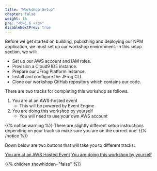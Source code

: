 ```yaml
---
title: "Workshop Setup"
chapter: false
weight: 16
pre: "<b>1.6 </b>"
disableNextPrev: true
---
```


Before we get started on building, publishing and deploying our NPM application, we must set up our workshop environment. In this setup section, we will:

- Set up our AWS account and IAM roles.
- Provision a Cloud9 IDE instance.
- Prepare our JFrog Platform instance.
- Install and configure the JFrog CLI.
- Clone our workshop GitHub repository which contains our code.

There are two tracks for completing this workshop as follows. 

1. You are at an AWS-hosted event 
   * This will be powered by Event Engine
1. You are doing this workshop by yourself 
   * You will need to use your own AWS account

{{% notice warning %}}
There are slightly different setup instructions depending on your track so make sure you are on the correct one! 
{{% /notice %}}

Down below are two buttons that will take you to different tracks:

<a href="2_event_engine_setup.html" class="credit-btn">You are at an AWS Hosted Event</a>    <a href="2_self_guided_setup.html" class="credit-btn">You are doing this workshop by yourself</a>

{{% children showhidden="false" %}}

